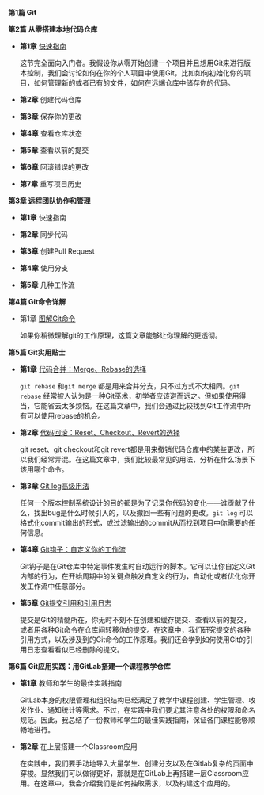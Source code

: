 **第1篇 Git**

  
**第2篇 从零搭建本地代码仓库**

 - **第1章** [快速指南](https://github.com/geeeeeeeeek/git-recipes/wiki/2.1-%E5%BF%AB%E9%80%9F%E6%8C%87%E5%8D%97)

	这节完全面向入门者。我假设你从零开始创建一个项目并且想用Git来进行版本控制，我们会讨论如何在你的个人项目中使用Git，比如如何初始化你的项目，如何管理新的或者已有的文件，如何在远端仓库中储存你的代码。

 - **第2章** 创建代码仓库

 - **第3章** 保存你的更改

 - **第4章** 查看仓库状态

 - **第5章** 查看以前的提交

 - **第6章** 回滚错误的更改

 - **第7章** 重写项目历史

**第3章 远程团队协作和管理**

 - **第1章** 快速指南 
 
 - **第2章** 同步代码

 - **第3章** 创建Pull Request

 - **第4章** 使用分支

 - **第5章** 几种工作流
  
**第4篇 Git命令详解**

 - 第1章 [图解Git命令](https://github.com/geeeeeeeeek/git-recipes/wiki/4.1-%E5%9B%BE%E8%A7%A3Git%E5%91%BD%E4%BB%A4)

	如果你稍微理解git的工作原理，这篇文章能够让你理解的更透彻。
  
**第5篇 Git实用贴士**

 - **第1章** [代码合并：Merge、Rebase的选择](https://github.com/geeeeeeeeek/git-recipes/wiki/5.1-%E4%BB%A3%E7%A0%81%E5%90%88%E5%B9%B6%EF%BC%9AMerge%E3%80%81Rebase%E7%9A%84%E9%80%89%E6%8B%A9)

	`git rebase` 和`git merge` 都是用来合并分支，只不过方式不太相同。`git rebase` 经常被人认为是一种Git巫术，初学者应该避而远之。但如果使用得当，它能省去太多烦恼。在这篇文章中，我们会通过比较找到Git工作流中所有可以使用rebase的机会。
 
 - **第2章** [代码回滚：Reset、Checkout、Revert的选择](https://github.com/geeeeeeeeek/git-recipes/wiki/5.2-%E4%BB%A3%E7%A0%81%E5%9B%9E%E6%BB%9A%EF%BC%9AReset%E3%80%81Checkout%E3%80%81Revert%E7%9A%84%E9%80%89%E6%8B%A9)

	git reset、git checkout和git revert都是用来撤销代码仓库中的某些更改，所以我们经常弄混。在这篇文章中，我们比较最常见的用法，分析在什么场景下该用哪个命令。

 - **第3章** [Git log高级用法](https://github.com/geeeeeeeeek/git-recipes/wiki/5.3-Git-log%E9%AB%98%E7%BA%A7%E7%94%A8%E6%B3%95)
 
	任何一个版本控制系统设计的目的都是为了记录你代码的变化——谁贡献了什么，找出bug是什么时候引入的，以及撤回一些有问题的更改。`git log` 可以格式化commit输出的形式，或过滤输出的commit从而找到项目中你需要的任何信息。

 - **第4章** [Git钩子：自定义你的工作流](https://github.com/geeeeeeeeek/git-recipes/wiki/5.4-Git%E9%92%A9%E5%AD%90%EF%BC%9A%E8%87%AA%E5%AE%9A%E4%B9%89%E4%BD%A0%E7%9A%84%E5%B7%A5%E4%BD%9C%E6%B5%81)

	Git钩子是在Git仓库中特定事件发生时自动运行的脚本。它可以让你自定义Git内部的行为，在开始周期中的关键点触发自定义的行为，自动化或者优化你开发工作流中任意部分。
 
 - **第5章** [Git提交引用和引用日志](https://github.com/geeeeeeeeek/git-recipes/wiki/5.5-Git%E6%8F%90%E4%BA%A4%E5%BC%95%E7%94%A8%E5%92%8C%E5%BC%95%E7%94%A8%E6%97%A5%E5%BF%97)

	提交是Git的精髓所在，你无时不刻不在创建和缓存提交、查看以前的提交，或者用各种Git命令在仓库间转移你的提交。在这章中，我们研究提交的各种引用方式，以及涉及到的Git命令的工作原理。我们还会学到如何使用Git的引用日志查看看似已经删除的提交。

**第6篇 Git应用实践：用GitLab搭建一个课程教学仓库**

 - **第1章** 教师和学生的最佳实践指南

	GitLab本身的权限管理和组织结构已经满足了教学中课程创建、学生管理、收发作业、通知统计等需求。不过，在实践中我们要尤其注意各处的权限和命名规范。因此，我总结了一份教师和学生的最佳实践指南，保证各门课程能够顺畅地进行。
	
 - **第2章** 在上层搭建一个Classroom应用

	在实践中，我们要手动地导入大量学生、创建分支以及在Gitlab复杂的页面中穿梭。显然我们可以做得更好，那就是在GitLab上再搭建一层Classroom应用。在这章中，我会介绍我们是如何抽取需求，以及构建这个应用的。


